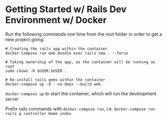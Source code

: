 # Getting Started w/ Rails Dev Environment w/ Docker

Run the following commands one time from the root folder in order to get a new project going:

```
# Creating the rails app within the container
docker-compose run web bundle exec rails new . --force

# Taking ownership of the app, as the container will be running as root
sudo chown -R $USER:$USER .

# Re-install rails gems within the container
docker-compose up -d --no-deps --build web
```

`docker-compose up` to start the container, which will run the development server

Prefix rails commands with `docker-compose run`, i.e. `docker-compose run rails g controller Home index`
